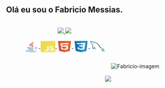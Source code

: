 <div align="center"><h2> Olá eu sou o Fabricio Messias. </h2></div>

<br />

<div align="center">
<a href="https://github.com/FabricioMessias">
  <img height="180em" src="https://github-readme-stats.vercel.app/api?username=FabricioMessias&show_icons=true&theme=bear&include_all_commits=true&count_private=true"/>
  <img height="180em" src="https://github-readme-stats.vercel.app/api/top-langs/?username=FabricioMessias&layout=compact&langs_count=7&theme=bear"/>
</div>

<div align="center" style="display: inline_block"><br>
  <img align="center" alt="Java" height="30" width="40" src="https://raw.githubusercontent.com/devicons/devicon/master/icons/java/java-original.svg">
  <img align="center" alt="Js" height="30" width="40" src="https://raw.githubusercontent.com/devicons/devicon/master/icons/javascript/javascript-plain.svg">
  <img align="center" alt="HTML" height="30" width="40" src="https://raw.githubusercontent.com/devicons/devicon/master/icons/html5/html5-original.svg">
  <img align="center" alt="CSS" height="30" width="40" src="https://raw.githubusercontent.com/devicons/devicon/master/icons/css3/css3-original.svg">
  <img align="center" alt="MySQL" height="30" width="40" src="https://raw.githubusercontent.com/devicons/devicon/master/icons/mysql/mysql-original.svg">
</div>

##
  
<div align="right">
    <img align="right" alt="Fabricio-imagem" height="120" src="https://media-exp1.licdn.com/dms/image/C4D03AQEavvV6ifuvaA/profile-displayphoto-shrink_200_200/0/1617832592492?e=1639612800&v=beta&t=LvDSaPKGw_KxhUyj1zh-_nr1iN6YkNX4xAX8uPMaP10">
  
  <br /><br />
  <a href="https://www.linkedin.com/in/fabricio-messias/" target="_blank"><img src="https://img.shields.io/badge/-LinkedIn-%230077B5?style=for-the-badge&logo=linkedin&logoColor=white" target="_blank"></a>
  <br /><br />
</div>
  
##
